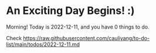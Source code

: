 # An Exciting Day Begins! :)

Morning! Today is 2022-12-11, and you have 0 things to do.

Check https://raw.githubusercontent.com/cauliyang/to-do-list/main/todos/2022-12-11.md